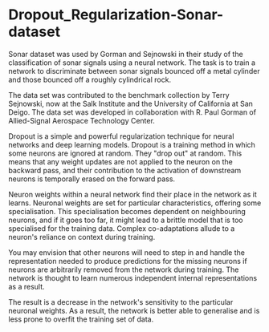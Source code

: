 # Dropout_Regularization-Sonar-dataset
Sonar dataset was used by Gorman and Sejnowski in their study of the classification of sonar signals using a neural network. The task is to train a network to discriminate between sonar signals bounced off a metal cylinder and those bounced off a roughly cylindrical rock. 

The data set was contributed to the benchmark collection by Terry Sejnowski, now at the Salk Institute and the University of California at San Deigo. The data set was developed in collaboration with R. Paul Gorman of Allied-Signal Aerospace Technology Center.

Dropout is a simple and powerful regularization technique for neural networks and deep learning models. Dropout is a training method in which some neurons are ignored at random. They "drop out" at random. This means that any weight updates are not applied to the neuron on the backward pass, and their contribution to the activation of downstream neurons is temporally erased on the forward pass.

Neuron weights within a neural network find their place in the network as it learns. Neuronal weights are set for particular characteristics, offering some specialisation. This specialisation becomes dependent on neighbouring neurons, and if it goes too far, it might lead to a brittle model that is too specialised for the training data. Complex co-adaptations allude to a neuron's reliance on context during training.

You may envision that other neurons will need to step in and handle the representation needed to produce predictions for the missing neurons if neurons are arbitrarily removed from the network during training. The network is thought to learn numerous independent internal representations as a result.

The result is a decrease in the network's sensitivity to the particular neuronal weights. As a result, the network is better able to generalise and is less prone to overfit the training set of data.
